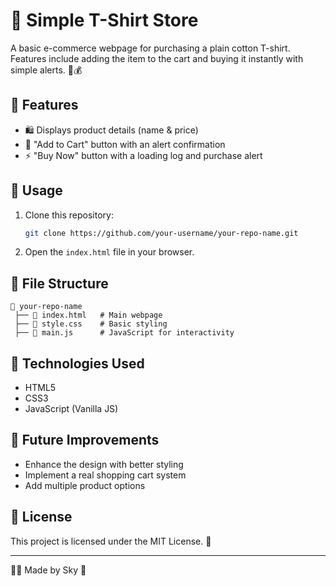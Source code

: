 # 🛒 Simple T-Shirt Store

A basic e-commerce webpage for purchasing a plain cotton T-shirt. Features include adding the item to the cart and buying it instantly with simple alerts. 👕💰

## 📌 Features
- 🛍️ Displays product details (name & price)
- 🛒 "Add to Cart" button with an alert confirmation
- ⚡ "Buy Now" button with a loading log and purchase alert

## 📝 Usage
1. Clone this repository:
   ```sh
   git clone https://github.com/your-username/your-repo-name.git
   ```
2. Open the `index.html` file in your browser.

## 📂 File Structure
```
📁 your-repo-name
 ├── 📄 index.html   # Main webpage
 ├── 🎨 style.css    # Basic styling
 ├── 🚀 main.js      # JavaScript for interactivity
```

## 🚀 Technologies Used
- HTML5
- CSS3
- JavaScript (Vanilla JS)

## 🎯 Future Improvements
- Enhance the design with better styling
- Implement a real shopping cart system
- Add multiple product options

## 📖 License
This project is licensed under the MIT License. 📄

---

👨‍💻 Made by Sky 🚀

